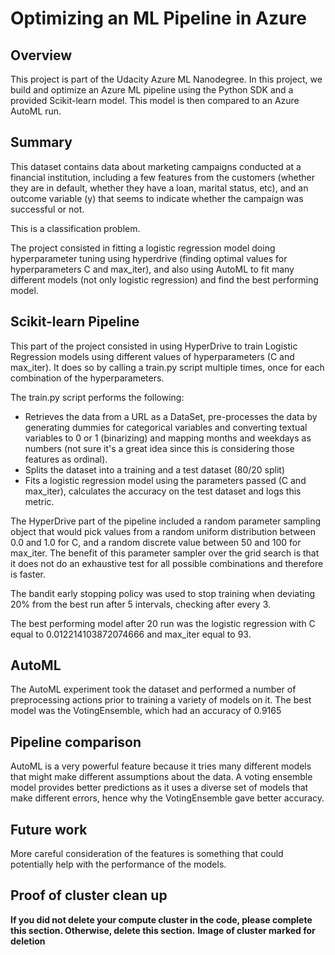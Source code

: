 # Optimizing an ML Pipeline in Azure

## Overview
This project is part of the Udacity Azure ML Nanodegree.
In this project, we build and optimize an Azure ML pipeline using the Python SDK and a provided Scikit-learn model.
This model is then compared to an Azure AutoML run.

## Summary
This dataset contains data about marketing campaigns conducted at a financial institution, including a few features from the customers (whether they are in default, whether they have a loan, marital status, etc), and an outcome variable (y) that seems to indicate whether the campaign was successful or not.

This is a classification problem.

The project consisted in fitting a logistic regression model doing hyperparameter tuning using hyperdrive (finding optimal values for hyperparameters C and max_iter), and also using AutoML to fit many different models (not only logistic regression) and find the best performing model.

## Scikit-learn Pipeline
This part of the project consisted in using HyperDrive to train Logistic Regression models using different values of hyperparameters (C and max_iter). It does so by calling a train.py script multiple times, once for each combination of the hyperparameters.

The train.py script performs the following:
- Retrieves the data from a URL as a DataSet, pre-processes the data by generating dummies for categorical variables and converting textual variables to 0 or 1 (binarizing) and mapping months and weekdays as numbers (not sure it's a great idea since this is considering those features as ordinal).
- Splits the dataset into a training and a test dataset (80/20 split)
- Fits a logistic regression model using the parameters passed (C and max_iter), calculates the accuracy on the test dataset and logs this metric.

The HyperDrive part of the pipeline included a random parameter sampling object that would pick values from a random uniform distribution between 0.0 and 1.0 for C, and a random discrete value between 50 and 100 for max_iter. The benefit of this parameter sampler over the grid search is that it does not do an exhaustive test for all possible combinations and therefore is faster.

The bandit early stopping policy was used to stop training when deviating 20% from the best run after 5 intervals, checking after every 3.

The best performing model after 20 run was the logistic regression with C equal to 0.012214103872074666 and max_iter equal to 93. 

## AutoML
The AutoML experiment took the dataset and performed a number of preprocessing actions prior to training a variety of models on it. The best model was the VotingEnsemble, which had an accuracy of 0.9165 

## Pipeline comparison
AutoML is a very powerful feature because it tries many different models that might make different assumptions about the data. A voting ensemble model provides better predictions as it uses a diverse set of models that make different errors, hence why the VotingEnsemble gave better accuracy.

## Future work
More careful consideration of the features is something that could potentially help with the performance of the models. 

## Proof of cluster clean up
**If you did not delete your compute cluster in the code, please complete this section. Otherwise, delete this section.**
**Image of cluster marked for deletion**
